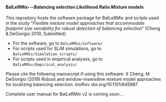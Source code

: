 ####  BalLeRMix---*Bal*ancing selection *L*ik*e*lihood *R*atio *Mix*ture models

This repository hosts the software package for BalLeRMix and scripts used in the study "*Flexible mixture model approaches that accommodate footprint size variability for robust detection of balancing selection*" (Cheng &amp; DeGiorgio 2019, Submitted). 

- For the software, go to `BalLeRMix/software/`
- For scripts used for SLiM simulations, go to `BalLeRMix/Simulation_scripts/`
- For scripts used in empirical analyses,  go to `BalLeRMix/Empirical_analysis/`

Please cite the following manuscript if using this software:
X Cheng, M DeGiorgio (2019) Robust and window-insensitive mixture model approaches for localizing balancing selection. *bioRxiv* doi.org/10.1101/645887

Complete user manual for BalLeRMix v2 is coming soon...

